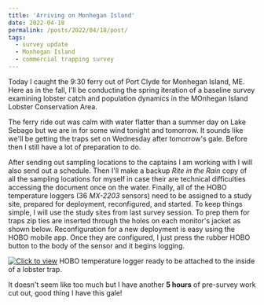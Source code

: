 ```yaml
---
title: 'Arriving on Monhegan Island'
date: 2022-04-18
permalink: /posts/2022/04/18/post/
tags:
  - survey update
  - Monhegan Island
  - commercial trapping survey
---
```


Today I caught the 9:30 ferry out of Port Clyde for Monhegan Island, ME. Here as in the fall, I'll be conducting the spring iteration of a baseline survey examining lobster catch and population dynamics in the MOnhegan Island Lobster Conservation Area. 

The ferry ride out was calm with water flatter than a summer day on Lake Sebago but we are in for some wind tonight and tomorrow. It sounds like we'll be getting the traps set on Wednesday after tomorrow's gale. Before then I still have a lot of preparation to do. 

After sending out sampling locations to the captains I am working with I will also send out a schedule. Then I'll make a backup *Rite in the Rain* copy of all the sampling locations for myself in case their are technical difficulties accessing the document once on the water. Finally, all of the HOBO temperature loggers (36 *MX-2203* sensors) need to be assigned to a study site, prepared for deployment, reconfigured, and started. To keep things simple, I will use the study sites from last survey session. To prep them for traps zip ties are inserted through the holes on each monitor's jacket as shown below. Reconfiguration for a new deployment is easy using the HOBO mobile app. Once they are configured, I just press the rubber HOBO button to the body of the sensor and it begins logging.

[![Click to view](https://everett-rzeszow.github.io/images/HOBOziptie.png)](https://everett-rzeszow.github.io/images/HOBOziptie.png)
HOBO temperature logger ready to be attached to the inside of a lobster trap.

It doesn't seem like too much but I have another **5 hours** of pre-survey work cut out, good thing I have this gale!
